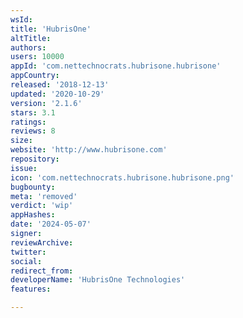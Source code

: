 ```yaml
---
wsId: 
title: 'HubrisOne'
altTitle: 
authors: 
users: 10000
appId: 'com.nettechnocrats.hubrisone.hubrisone'
appCountry: 
released: '2018-12-13'
updated: '2020-10-29'
version: '2.1.6'
stars: 3.1
ratings: 
reviews: 8
size: 
website: 'http://www.hubrisone.com'
repository: 
issue: 
icon: 'com.nettechnocrats.hubrisone.hubrisone.png'
bugbounty: 
meta: 'removed'
verdict: 'wip'
appHashes: 
date: '2024-05-07'
signer: 
reviewArchive: 
twitter: 
social: 
redirect_from: 
developerName: 'HubrisOne Technologies'
features: 

---
```


